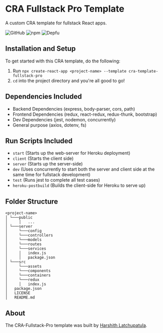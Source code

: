 # CRA Fullstack Pro Template

A custom CRA template for fullstack React apps.

![GitHub](https://img.shields.io/github/license/harshithl1777/cra-template-fullstack-pro) ![npm](https://img.shields.io/npm/v/cra-template-fullstack-pro) ![Depfu](https://img.shields.io/depfu/harshithl1777/cra-template-fullstack-pro)

## Installation and Setup

To get started with this CRA template, do the following:
1. Run `npx create-react-app <project-name> --template cra-template-fullstack-pro`
2. `cd` into the project directory and you're all good to go!


## Dependencies Included

- Backend Dependencies (express, body-parser, cors, path)
- Frontend Dependencies (redux, react-redux, redux-thunk, bootstrap)
- Dev Dependencies (jest, nodemon, concurrently)
- General purpose (axios, dotenv, fs)

## Run Scripts Included

- `start` (Starts up the web-server for Heroku deployment)
- `client` (Starts the client side)
- `server` (Starts up the server-side)
- `dev` (Uses concurrently to start both the server and client side at the same time for fullstack development)
- `test` (Runs jest to complete all test cases)
- `heroku-postbuild` (Builds the client-side for Heroku to serve up)

## Folder Structure

```
<project-name>
│ └───public
│     │   ... 
│ └───server 
│     └───config
│     └───controllers
│     └───models
│     └───routes
│     └───services
│     │   index.js
│     │   package.json
│ └───src
│     └───assets
│     └───components
│     └───containers
│     └───redux
│     │   index.js
│   package.json
│   LICENSE
│   README.md

```

## About

The CRA-Fullstack-Pro template was built by [Harshith Latchupatula](https://github.com/harshithl1777).